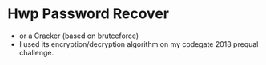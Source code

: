 # Hwp Password Recover

- or a Cracker (based on brutceforce)
- I used its encryption/decryption algorithm on my codegate 2018 prequal challenge.
